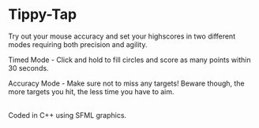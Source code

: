 # Tippy-Tap
 
Try out your mouse accuracy and set your highscores in two different modes requiring both precision and agility.

Timed Mode - Click and hold to fill circles and score as many points within 30 seconds.

Accuracy Mode - Make sure not to miss any targets! Beware though, the more targets you hit, the less time you have to aim.

<br>
Coded in C++ using SFML graphics.
